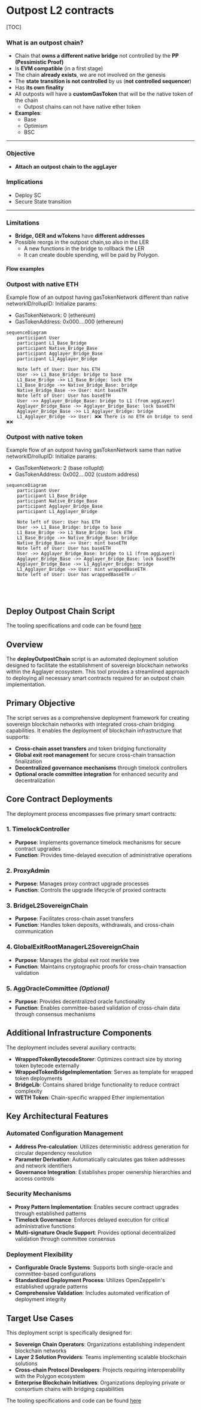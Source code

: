 # Outpost L2 contracts
[TOC]

### What is an outpost chain?

- Chain that **owns a different native bridge** not controlled by the **PP (Pessimistic Proof)**
- Is **EVM compatible** (in a first stage)
- The chain **already exists**, we are not involved on the genesis
- The **state transition is not controlled** by us (**not controlled sequencer**)
- Has **its own finality**
- All outposts will have a **customGasToken** that will be the native token of the chain
    - Outpost chains can not have native ether token
- **Examples**:
  - Base
  - Optimism
  - BSC

---

### Objective

- **Attach an outpost chain to the aggLayer**


### Implications
- Deploy SC
- Secure State transition

---

### Limitations

- **Bridge, GER and wTokens** have **different addresses**
- Possible reorgs in the outpost chain,so also in the LER
    - A new functions in the bridge to rollback the LER
    - It can create double spending, will be paid by Polygon.

#### Flow examples
### Outpost with native ETH
Example flow of an outpost having gasTokenNetwork different than native networkID/rollupID:
Initialize params:
- GasTokenNetwork: 0 (ethereum)
- GasTokenAddress: 0x000....000 (ethereum)
```mermaid
sequenceDiagram
    participant User
    participant L1_Base_Bridge
    participant Native_Bridge_Base
    participant Agglayer_Bridge_Base
    participant L1_Agglayer_Bridge

    Note left of User: User has ETH
    User ->> L1_Base_Bridge: bridge to base
    L1_Base_Bridge ->> L1_Base_Bridge: lock ETH
    L1_Base_Bridge ->> Native_Bridge_Base: bridge
    Native_Bridge_Base ->> User: mint baseETH
    Note left of User: User has baseETH
    User ->> Agglayer_Bridge_Base: bridge to L1 (from aggLayer)
    Agglayer_Bridge_Base ->> Agglayer_Bridge_Base: lock baseETH
    Agglayer_Bridge_Base ->> L1_Agglayer_Bridge: bridge
    L1_Agglayer_Bridge ->> User: ❌❌ There is no ETH on bridge to send ❌❌
```

### Outpost with native token
Example flow of an outpost having gasTokenNetwork same than native networkID/rollupID:
Initialize params:
- GasTokenNetwork: 2 (base rollupId)
- GasTokenAddress: 0x002....002 (custom address)
```mermaid
sequenceDiagram
    participant User
    participant L1_Base_Bridge
    participant Native_Bridge_Base
    participant Agglayer_Bridge_Base
    participant L1_Agglayer_Bridge

    Note left of User: User has ETH
    User ->> L1_Base_Bridge: bridge to base
    L1_Base_Bridge ->> L1_Base_Bridge: lock ETH
    L1_Base_Bridge ->> Native_Bridge_Base: bridge
    Native_Bridge_Base ->> User: mint baseETH
    Note left of User: User has baseETH
    User ->> Agglayer_Bridge_Base: bridge to L1 (from aggLayer)
    Agglayer_Bridge_Base ->> Agglayer_Bridge_Base: lock baseETH
    Agglayer_Bridge_Base ->> L1_Agglayer_Bridge: bridge
    L1_Agglayer_Bridge ->> User: mint wrappedBaseETH
    Note left of User: User has wrappedBaseETH ✅
```

<br>
<br>

## Deploy Outpost Chain Script

The tooling specifications and code can be found [here](https://github.com/agglayer/agglayer-contracts/blob/v12.1.0-rc.2/tools/deployOutpostChain/README.md)

## Overview

The **deployOutpostChain** script is an automated deployment solution designed to facilitate the establishment of sovereign blockchain networks within the Agglayer ecosystem. This tool provides a streamlined approach to deploying all necessary smart contracts required for an outpost chain implementation.

## Primary Objective

The script serves as a comprehensive deployment framework for creating sovereign blockchain networks with integrated cross-chain bridging capabilities. It enables the deployment of blockchain infrastructure that supports:

- **Cross-chain asset transfers** and token bridging functionality
- **Global exit root management** for secure cross-chain transaction finalization
- **Decentralized governance mechanisms** through timelock controllers
- **Optional oracle committee integration** for enhanced security and decentralization

## Core Contract Deployments

The deployment process encompasses five primary smart contracts:

### 1. TimelockController
- **Purpose**: Implements governance timelock mechanisms for secure contract upgrades
- **Function**: Provides time-delayed execution of administrative operations

### 2. ProxyAdmin
- **Purpose**: Manages proxy contract upgrade processes
- **Function**: Controls the upgrade lifecycle of proxied contracts

### 3. BridgeL2SovereignChain
- **Purpose**: Facilitates cross-chain asset transfers
- **Function**: Handles token deposits, withdrawals, and cross-chain communication

### 4. GlobalExitRootManagerL2SovereignChain
- **Purpose**: Manages the global exit root merkle tree
- **Function**: Maintains cryptographic proofs for cross-chain transaction validation

### 5. AggOracleCommittee *(Optional)*
- **Purpose**: Provides decentralized oracle functionality
- **Function**: Enables committee-based validation of cross-chain data through consensus mechanisms

## Additional Infrastructure Components

The deployment includes several auxiliary contracts:

- **WrappedTokenBytecodeStorer**: Optimizes contract size by storing token bytecode externally
- **WrappedTokenBridgeImplementation**: Serves as template for wrapped token deployments
- **BridgeLib**: Contains shared bridge functionality to reduce contract complexity
- **WETH Token**: Chain-specific wrapped Ether implementation

## Key Architectural Features

### Automated Configuration Management
- **Address Pre-calculation**: Utilizes deterministic address generation for circular dependency resolution
- **Parameter Derivation**: Automatically calculates gas token addresses and network identifiers
- **Governance Integration**: Establishes proper ownership hierarchies and access controls

### Security Mechanisms
- **Proxy Pattern Implementation**: Enables secure contract upgrades through established patterns
- **Timelock Governance**: Enforces delayed execution for critical administrative functions
- **Multi-signature Oracle Support**: Provides optional decentralized validation through committee consensus

### Deployment Flexibility
- **Configurable Oracle Systems**: Supports both single-oracle and committee-based configurations
- **Standardized Deployment Process**: Utilizes OpenZeppelin's established upgrade patterns
- **Comprehensive Validation**: Includes automated verification of deployment integrity

## Target Use Cases

This deployment script is specifically designed for:

- **Sovereign Chain Operators**: Organizations establishing independent blockchain networks
- **Layer 2 Solution Providers**: Teams implementing scalable blockchain solutions
- **Cross-chain Protocol Developers**: Projects requiring interoperability with the Polygon ecosystem
- **Enterprise Blockchain Initiatives**: Organizations deploying private or consortium chains with bridging capabilities

The tooling specifications and code can be found [here](https://github.com/agglayer/agglayer-contracts/blob/v12.1.0-rc.2/tools/deployOutpostChain/README.md)